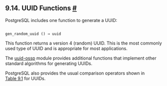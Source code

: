 ## 9.14. UUID Functions [#](#FUNCTIONS-UUID)

PostgreSQL includes one function to generate a UUID:

```

gen_random_uuid () → uuid
```

This function returns a version 4 (random) UUID. This is the most commonly used type of UUID and is appropriate for most applications.

The [uuid-ossp](uuid-ossp "F.48. uuid-ossp — a UUID generator") module provides additional functions that implement other standard algorithms for generating UUIDs.

PostgreSQL also provides the usual comparison operators shown in [Table 9.1](functions-comparison#FUNCTIONS-COMPARISON-OP-TABLE "Table 9.1. Comparison Operators") for UUIDs.